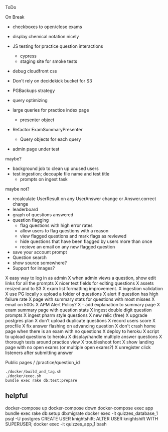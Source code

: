 ToDo

On Break
* checkboxes to open/close exams
* display chemical notation nicely
* JS testing for practice question interactions
  * cypress
  * staging site for smoke tests
* debug cloudfront css

* Don't rely on decidekick bucket for S3
* PGBackups strategy
* query optimizing
* large queries for practice index page
  * presenter object
* Refactor ExamSummaryPresenter
  * Query objects for each query
* admin page under test

maybe?
* background job to clean up unused users
* test ingestion; decouple file name and test title
  * prompts on ingest task

maybe not?
* recalculate UserResult on any UserAnswer change or Answer.correct change
* leaderboard
* graph of questions answered
* question flagging
  * flag questions with high error rates
  * allow users to flag questions with a reason
  * view flagged questions and mark flags as reviewed
  * hide questions that have been flagged by users more than once
  * recieve an email on any new flagged question
* save your account prompt
* Question search
* show source somewhere?
* Support for images?

X easy way to log in as admin
X when admin views a question, show edit links for all the prompts
X nicer text fields for editing questions
X assets resized and to S3
X exam list formatting improvement.
X ingestion validation
X use PG locally
x upload a folder of questions
X alert if question has high failure rate
X page with summary stats for questions with most misses
X email on 500s
X APM Alert Policy?
X - add explanation to summary page
X exam summary page with question stats
X ingest double digit question prompts
X ingest pharm style questions
X new relic (free)
X upgrade postgres plan
X don't upload duplicate questions
X record users score
X procfile
X fix answer flashing on advancing question
X don't crash home page when there is an exam with no questions
X deploy to heroku
X script to upload questions to heroku
X display/handle multiple answer questions
X thorough tests around practice view
X troubleshoot font
X show landing page with no open exams (or multiple open exams?)
X unregister click listeners after submitting answer
 
Public pages
/
/practice/question_id

```
./docker/build_and_tag.sh
./docker/exec.sh
bundle exec rake db:test:prepare
```

## helpful
docker-compose up
docker-compose down
docker-compose exec app bundle exec rake db:setup db:migrate
docker exec -it quizzes_database_1 psql -U postgres
	CREATE USER knightshift;
	ALTER USER knightshift WITH SUPERUSER;
docker exec -it quizzes_app_1 bash
